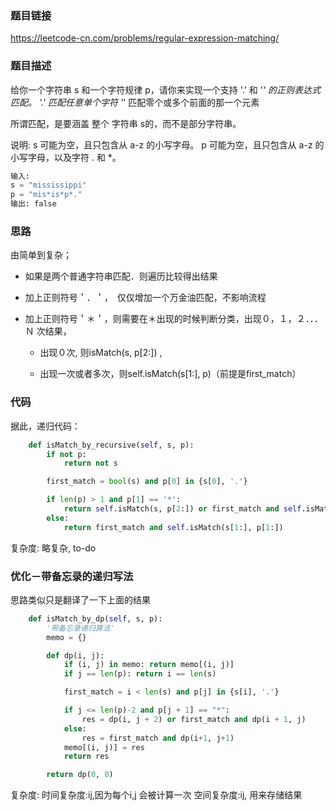 ### 题目链接
https://leetcode-cn.com/problems/regular-expression-matching/

### 题目描述
给你一个字符串 s 和一个字符规律 p，请你来实现一个支持 '.' 和 '*' 的正则表达式匹配。
'.' 匹配任意单个字符
'*' 匹配零个或多个前面的那一个元素

所谓匹配，是要涵盖 整个 字符串 s的，而不是部分字符串。

说明:
s 可能为空，且只包含从 a-z 的小写字母。
p 可能为空，且只包含从 a-z 的小写字母，以及字符 . 和 *。
```python
输入:
s = "mississippi"
p = "mis*is*p*."
输出: false
```

### 思路
由简单到复杂；

+ 如果是两个普通字符串匹配．则遍历比较得出结果
+ 加上正则符号＇．＇，　仅仅增加一个万金油匹配，不影响流程
+ 加上正则符号＇＊＇，则需要在＊出现的时候判断分类，出现０，１，２．．．Ｎ 次结果，

    + 出现０次, 则isMatch(s, p[2:]) ,

    + 出现一次或者多次，则self.isMatch(s[1:], p)（前提是first_match）

### 代码  
据此，递归代码：
```python
    def isMatch_by_recursive(self, s, p):
        if not p:
            return not s

        first_match = bool(s) and p[0] in {s[0], '.'}

        if len(p) > 1 and p[1] == '*':
            return self.isMatch(s, p[2:]) or first_match and self.isMatch(s[1:], p)
        else:
            return first_match and self.isMatch(s[1:], p[1:])
```
复杂度:
略复杂, to-do

### 优化－带备忘录的递归写法
思路类似只是翻译了一下上面的结果
```python
    def isMatch_by_dp(self, s, p):
        '带备忘录递归算法'
        memo = {}

        def dp(i, j):
            if (i, j) in memo: return memo[(i, j)]
            if j == len(p): return i == len(s)

            first_match = i < len(s) and p[j] in {s[i], '.'}

            if j <= len(p)-2 and p[j + 1] == "*":
                res = dp(i, j + 2) or first_match and dp(i + 1, j)
            else:
                res = first_match and dp(i+1, j+1)
            memo[(i, j)] = res
            return res

        return dp(0, 0)
```
复杂度:
 时间复杂度:ij,因为每个i,j 会被计算一次
 空间复杂度:ij, 用来存储结果
